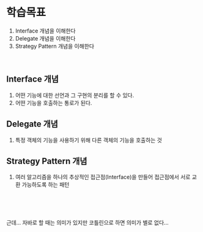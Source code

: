 # 학습목표

1. Interface 개념을 이해한다
2. Delegate 개념을 이해한다
3. Strategy Pattern 개념을 이해한다

<br>

## Interface 개념
1. 어떤 기능에 대한 선언과 그 구현의 분리를 할 수 있다.
2. 어떤 기능을 호출하는 통로가 된다.

## Delegate 개념
1. 특정 객체의 기능을 사용하기 위해 다른 객체의 기능을 호출하는 것

## Strategy Pattern 개념
1. 여러 알고리즘을 하나의 추상적인 접근점(Interface)을 만들어 접근점에서 서로 교환 가능하도록 하는 패턴


<br>
<br>
<br>

근데... 자바로 할 때는 의미가 있지만 코틀린으로 하면 의미가 별로 없다...
